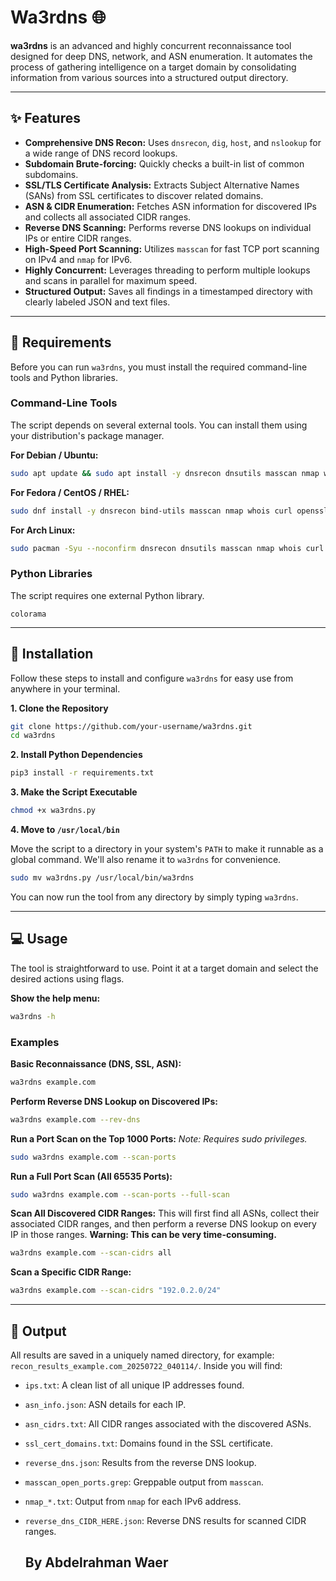 # Wa3rdns 🌐

**wa3rdns** is an advanced and highly concurrent reconnaissance tool designed for deep DNS, network, and ASN enumeration. It automates the process of gathering intelligence on a target domain by consolidating information from various sources into a structured output directory.

-----

## ✨ Features

  - **Comprehensive DNS Recon:** Uses `dnsrecon`, `dig`, `host`, and `nslookup` for a wide range of DNS record lookups.
  - **Subdomain Brute-forcing:** Quickly checks a built-in list of common subdomains.
  - **SSL/TLS Certificate Analysis:** Extracts Subject Alternative Names (SANs) from SSL certificates to discover related domains.
  - **ASN & CIDR Enumeration:** Fetches ASN information for discovered IPs and collects all associated CIDR ranges.
  - **Reverse DNS Scanning:** Performs reverse DNS lookups on individual IPs or entire CIDR ranges.
  - **High-Speed Port Scanning:** Utilizes `masscan` for fast TCP port scanning on IPv4 and `nmap` for IPv6.
  - **Highly Concurrent:** Leverages threading to perform multiple lookups and scans in parallel for maximum speed.
  - **Structured Output:** Saves all findings in a timestamped directory with clearly labeled JSON and text files.

-----

## 🔧 Requirements

Before you can run `wa3rdns`, you must install the required command-line tools and Python libraries.

### Command-Line Tools

The script depends on several external tools. You can install them using your distribution's package manager.

**For Debian / Ubuntu:**

```bash
sudo apt update && sudo apt install -y dnsrecon dnsutils masscan nmap whois curl openssl
```

**For Fedora / CentOS / RHEL:**

```bash
sudo dnf install -y dnsrecon bind-utils masscan nmap whois curl openssl
```

**For Arch Linux:**

```bash
sudo pacman -Syu --noconfirm dnsrecon dnsutils masscan nmap whois curl openssl
```

### Python Libraries

The script requires one external Python library.

```
colorama
```

-----

## 🚀 Installation

Follow these steps to install and configure `wa3rdns` for easy use from anywhere in your terminal.

**1. Clone the Repository**

```bash
git clone https://github.com/your-username/wa3rdns.git
cd wa3rdns
```

**2. Install Python Dependencies**

```bash
pip3 install -r requirements.txt
```

**3. Make the Script Executable**

```bash
chmod +x wa3rdns.py
```

**4. Move to `/usr/local/bin`**

Move the script to a directory in your system's `PATH` to make it runnable as a global command. We'll also rename it to `wa3rdns` for convenience.

```bash
sudo mv wa3rdns.py /usr/local/bin/wa3rdns
```

You can now run the tool from any directory by simply typing `wa3rdns`.

-----

## 💻 Usage

The tool is straightforward to use. Point it at a target domain and select the desired actions using flags.

**Show the help menu:**

```bash
wa3rdns -h
```

### Examples

**Basic Reconnaissance (DNS, SSL, ASN):**

```bash
wa3rdns example.com
```

**Perform Reverse DNS Lookup on Discovered IPs:**

```bash
wa3rdns example.com --rev-dns
```

**Run a Port Scan on the Top 1000 Ports:**
*Note: Requires sudo privileges.*

```bash
sudo wa3rdns example.com --scan-ports
```

**Run a Full Port Scan (All 65535 Ports):**

```bash
sudo wa3rdns example.com --scan-ports --full-scan
```

**Scan All Discovered CIDR Ranges:**
This will first find all ASNs, collect their associated CIDR ranges, and then perform a reverse DNS lookup on every IP in those ranges. **Warning: This can be very time-consuming.**

```bash
wa3rdns example.com --scan-cidrs all
```

**Scan a Specific CIDR Range:**

```bash
wa3rdns example.com --scan-cidrs "192.0.2.0/24"
```

-----

## 📝 Output

All results are saved in a uniquely named directory, for example: `recon_results_example.com_20250722_040114/`. Inside you will find:

  - `ips.txt`: A clean list of all unique IP addresses found.
  - `asn_info.json`: ASN details for each IP.
  - `asn_cidrs.txt`: All CIDR ranges associated with the discovered ASNs.
  - `ssl_cert_domains.txt`: Domains found in the SSL certificate.
  - `reverse_dns.json`: Results from the reverse DNS lookup.
  - `masscan_open_ports.grep`: Greppable output from `masscan`.
  - `nmap_*.txt`: Output from `nmap` for each IPv6 address.
  - `reverse_dns_CIDR_HERE.json`: Reverse DNS results for scanned CIDR ranges.


    ## By Abdelrahman Waer
